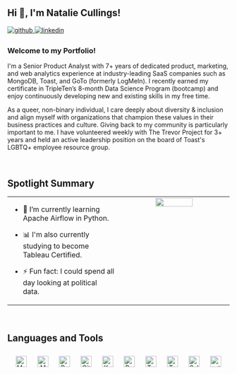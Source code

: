 ## Hi 👋, I'm Natalie Cullings!  
  

<a href="https://github.com/natalie-cullings" target="_blank">
<img src=https://img.shields.io/badge/github-%2324292e.svg?&style=for-the-badge&logo=github&logoColor=white alt=github style="margin-bottom: 5px;" />
</a>
<a href="https://linkedin.com/in/nataliecullings" target="_blank">
<img src=https://img.shields.io/badge/linkedin-%231E77B5.svg?&style=for-the-badge&logo=linkedin&logoColor=white alt=linkedin style="margin-bottom: 5px;" />
</a>  
  



### Welcome to my Portfolio!  
I'm a Senior Product Analyst with 7+ years of dedicated product, marketing, and web analytics experience at industry-leading SaaS companies such as MongoDB, Toast, and GoTo (formerly LogMeIn). I recently earned my certificate in TripleTen’s 8-month Data Science Program (bootcamp) and enjoy continuously developing new and existing skills in my free time. 

As a queer, non-binary individual, I care deeply about diversity & inclusion and align myself with organizations that champion these values in their business practices and culture. Giving back to my community is particularly important to me. I have volunteered weekly with The Trevor Project for 3+ years and held an active leadership position on the board of Toast's LGBTQ+ employee resource group.  
  

<br/>  


## Spotlight Summary 
<table><tr><td valign="top" width="50%">

- 🌱 I’m currently learning Apache Airflow in Python.  
  

- 📊 I'm also currently studying to become Tableau Certified.  
  

- ⚡ Fun fact: I could spend all day looking at political data.  


</td><td valign="top" width="50%">

<div align="center">
<img src="https://media4.giphy.com/media/v1.Y2lkPTc5MGI3NjExbGxncGJwbGtseDc0dmR2dHNrYnlyMGNyZ256aTJybmo2ZG95cWkxbCZlcD12MV9pbnRlcm5hbF9naWZfYnlfaWQmY3Q9Zw/ES4Vcv8zWfIt2/giphy.webp" align="center" style="width: 60%" />
</div>  


</td></tr></table>  

<br/>  


## Languages and Tools  
<div align="center">  
<a href="https://www.mysql.com/" target="_blank"><img style="margin: 10px" src="https://profilinator.rishav.dev/skills-assets/mysql-original-wordmark.svg" alt="MySQL" height="25" /></a>  
<a href="https://www.mongodb.com/" target="_blank"><img style="margin: 10px" src="https://profilinator.rishav.dev/skills-assets/mongodb-original-wordmark.svg" alt="MongoDB" height="25" /></a>  
<a href="https://www.python.org/" target="_blank"><img style="margin: 10px" src="https://profilinator.rishav.dev/skills-assets/python-original.svg" alt="Python" height="25" /></a>  
<a href="https://github.com/" target="_blank"><img style="margin: 10px" src="https://profilinator.rishav.dev/skills-assets/git-scm-icon.svg" alt="Git" height="25" /></a>  
<a href="https://keras.io/" target="_blank"><img style="margin: 10px" src="https://profilinator.rishav.dev/skills-assets/keras.png" alt="Keras" height="25" /></a>  
<a href="https://www.postgresql.org/" target="_blank"><img style="margin: 10px" src="https://profilinator.rishav.dev/skills-assets/postgresql-original-wordmark.svg" alt="PostgreSQL" height="25" /></a>  
<a href="https://www.tensorflow.org/" target="_blank"><img style="margin: 10px" src="https://profilinator.rishav.dev/skills-assets/tensorflow-icon.svg" alt="TensorFlow" height="25" /></a>  
<a href="https://www.tableau.com/" target="_blank"><img style="margin: 10px" src="https://profilinator.rishav.dev/skills-assets/tableau.svg" alt="Tableau" height="25" /></a>  
<a href="https://www.salesforce.com/in/" target="_blank"><img style="margin: 10px" src="https://profilinator.rishav.dev/skills-assets/salesforce.png" alt="Salesforce" height="25" /></a>  
<a href="https://pytorch.org/" target="_blank"><img style="margin: 10px" src="https://profilinator.rishav.dev/skills-assets/pytorch-icon.svg" alt="pytorch" height="25" /></a>  
</div>  

<br/>  

<!--
## Github Stats  
<table><tr><td valign="top" width="50%">

<img src="https://github-readme-stats.vercel.app/api?username=natalie-cullings&show_icons=true&count_private=true&hide_border=true" align="left" style="width: 100%" />

</td><td valign="top" width="50%">

<img src="https://github-readme-stats.vercel.app/api/top-langs/?username=natalie-cullings&hide_border=true&layout=compact" align="left" style="width: 100%" />

</td></tr></table>  
-->
<br/>  

<br/>  
<!--
![Profile views counter](https://komarev.com/ghpvc/?username=natalie-cullings&&style=flat-square)  
 --> 
<br/>  
<br />
